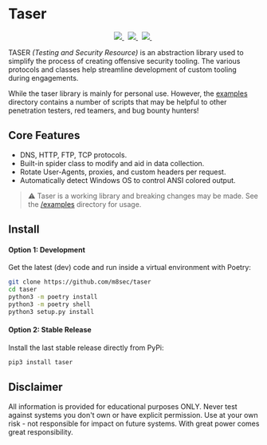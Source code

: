 # Taser
<p align="center">
    <a href="https://www.twitter.com/m8sec">
        <img src="https://img.shields.io/badge/Twitter-@m8sec-blue?style=plastic&logo=twitter"/>
    </a>&nbsp;
    <a href="/LICENSE">
        <img src="https://img.shields.io/badge/License-BSD_3--Clause-green?style=plastic&logo=github"/>
    </a>&nbsp;
    <a href="https://github.com/sponsors/m8sec">
        <img src="https://img.shields.io/badge/Sponsor-GitHub-red?style=plastic&logo=github"/>
    </a>&nbsp;
 </p>


TASER *(Testing and Security Resource)* is an abstraction library used to simplify the process of creating offensive security tooling. The various protocols and classes help streamline development of custom tooling during engagements.

While the taser library is mainly for personal use. However, the [examples](/examples) directory contains a number of scripts that may be helpful to other penetration testers, red teamers, and bug bounty hunters!


## Core Features
* DNS, HTTP, FTP, TCP protocols.
* Built-in spider class to modify and aid in data collection.
* Rotate User-Agents, proxies, and custom headers per request.
* Automatically detect Windows OS to control ANSI colored output.

> :warning: Taser is a working library and breaking changes may be made. See the [/examples](/examples) directory for usage.


## Install
#### Option 1: Development
Get the latest (dev) code and run inside a virtual environment with Poetry:
```bash
git clone https://github.com/m8sec/taser
cd taser
python3 -m poetry install
python3 -m poetry shell
python3 setup.py install
```

#### Option 2: Stable Release
Install the last stable release directly from PyPi:
```bash
pip3 install taser
```


## Disclaimer
All information is provided for educational purposes ONLY. Never test against systems you don't own or have explicit permission. Use at your own risk - not responsible for impact on future systems. With great power comes great responsibility.
